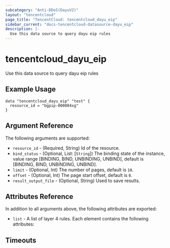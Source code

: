 ```yaml
---
subcategory: "Anti-DDoS(DayuV2)"
layout: "tencentcloud"
page_title: "TencentCloud: tencentcloud_dayu_eip"
sidebar_current: "docs-tencentcloud-datasource-dayu_eip"
description: |-
  Use this data source to query dayu eip rules
---
```


# tencentcloud_dayu_eip

Use this data source to query dayu eip rules

## Example Usage

```hcl
data "tencentcloud_dayu_eip" "test" {
  resource_id = "bgpip-000004xg"
}
```

## Argument Reference

The following arguments are supported:

* `resource_id` - (Required, String) Id of the resource.
* `bind_status` - (Optional, List: [`String`]) The binding state of the instance, value range [BINDING, BIND, UNBINDING, UNBIND], default is [BINDING, BIND, UNBINDING, UNBIND].
* `limit` - (Optional, Int) The number of pages, default is `10`.
* `offset` - (Optional, Int) The page start offset, default is `0`.
* `result_output_file` - (Optional, String) Used to save results.

## Attributes Reference

In addition to all arguments above, the following attributes are exported:

* `list` - A list of layer 4 rules. Each element contains the following attributes:


## Timeouts

<no value>


